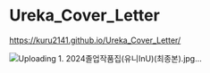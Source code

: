 # Ureka_Cover_Letter

https://kuru2141.github.io/Ureka_Cover_Letter/

![Uploading 1. 2024졸업작품집(유니InU)(최종본).jpg…]()
